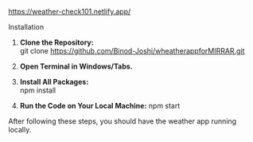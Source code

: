 https://weather-check101.netlify.app/     

Installation    

1. **Clone the Repository:**   
    git clone https://github.com/Binod-Joshi/wheatherappforMIRRAR.git   

2. **Open Terminal in Windows/Tabs.**   

3. **Install All Packages:**   
    npm install  
   
5. **Run the Code on Your Local Machine:**
    npm start  

After following these steps, you should have the weather app running locally.